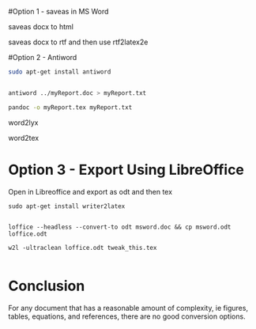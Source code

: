
#Option 1 - saveas in MS Word

saveas docx to html

saveas docx to rtf and then use rtf2latex2e


#Option 2 - Antiword

```bash
sudo apt-get install antiword
```

```bash

antiword ../myReport.doc > myReport.txt  

pandoc -o myReport.tex myReport.txt  

```

word2lyx

word2tex

# Option 3 - Export Using LibreOffice
Open in Libreoffice and export as odt and then tex

```
sudo apt-get install writer2latex


loffice --headless --convert-to odt msword.doc && cp msword.odt loffice.odt

w2l -ultraclean loffice.odt tweak_this.tex


```

# Conclusion

For any document that has a reasonable amount of complexity, ie figures, tables, equations, and references, there are no good conversion options. 